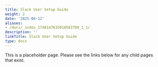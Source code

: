 ```yaml
---
title: Slack User Setup Guide
weight: 2
date: '2025-06-12'
aliases:
- /docs/_index_1748147632010583709_1_1/
description: ''
linkTitle: Slack User Setup Guide
type: docs
---
```


This is a placeholder page. Please see the links below for any child pages that exist.
